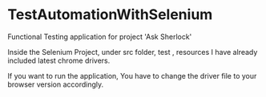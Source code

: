 # TestAutomationWithSelenium
Functional Testing application for project 'Ask Sherlock'

Inside the Selenium Project, under src folder, test , resources I have already included latest chrome drivers.

If you want to run the application,
You have to change the driver file to your browser version accordingly.

